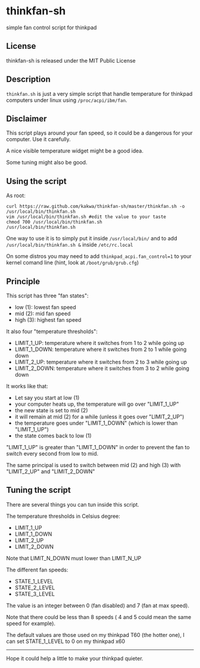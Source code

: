 thinkfan-sh
===========

simple fan control script for thinkpad

## License ###

thinkfan-sh is released under the MIT Public License

## Description ##

``thinkfan.sh`` is just a very simple script that handle temperature 
for thinkpad computers under linux using ``/proc/acpi/ibm/fan``.

## Disclaimer ##

This script plays around your fan speed, so it could be a dangerous for your computer. Use it carefully.

A nice visible temperature widget might be a good idea. 

Some tuning might also be good.

## Using the script ##

As root:

    curl https://raw.github.com/kakwa/thinkfan-sh/master/thinkfan.sh -o /usr/local/bin/thinkfan.sh
    vim /usr/local/bin/thinkfan.sh #edit the value to your taste
    chmod 700 /usr/local/bin/thinkfan.sh
    /usr/local/bin/thinkfan.sh

One way to use it is to simply put it inside ``/usr/local/bin/`` and to add ``/usr/local/bin/thinkfan.sh &`` 
inside ``/etc/rc.local``

On some distros you may need to add ``thinkpad_acpi.fan_control=1`` to your kernel comand line 
(hint, look at ``/boot/grub/grub.cfg``)

## Principle ##

This script has three "fan states": 
* low (1): lowest fan speed
* mid (2): mid fan speed
* high (3): highest fan speed 

It also four "temperature thresholds":
* LIMIT_1_UP: temperature where it switches from 1 to 2 while going up
* LIMIT_1_DOWN: temperature where it switches from 2 to 1 while going down
* LIMIT_2_UP: temperature where it switches from 2 to 3 while going up
* LIMIT_2_DOWN: temperature where it switches from 3 to 2 while going down

It works like that:

* Let say you start at low (1)
* your computer heats up, the temperature will go over "LIMIT_1_UP"
* the new state is set to mid (2)
* it will remain at mid (2) for a while (unless it goes over "LIMIT_2_UP")
* the temperature goes under "LIMIT_1_DOWN" (which is lower than "LIMIT_1_UP")
* the state comes back to low (1)

"LIMIT_1_UP" is greater than "LIMIT_1_DOWN" in order to prevent the fan to switch every second from low to mid.

The same principal is used to switch between mid (2) and high (3) with "LIMIT_2_UP" and "LIMIT_2_DOWN"

## Tuning the script ##

There are several things you can tun inside this script.

The temperature thresholds in Celsius degree:

* LIMIT_1_UP
* LIMIT_1_DOWN
* LIMIT_2_UP
* LIMIT_2_DOWN 

Note that LIMIT_N_DOWN must lower than LIMIT_N_UP

The different fan speeds:
* STATE_1_LEVEL
* STATE_2_LEVEL
* STATE_3_LEVEL

The value is an integer between 0 (fan disabled) and 7 (fan at max speed). 

Note that there could be less than 8 speeds ( 4 and 5 could mean the same speed for example).

The default values are those used on my thinkpad T60 (the hotter one), I can set STATE_1_LEVEL to 0 on my thinkpad x60


------------------------
Hope it could help a little to make your thinkpad quieter.

